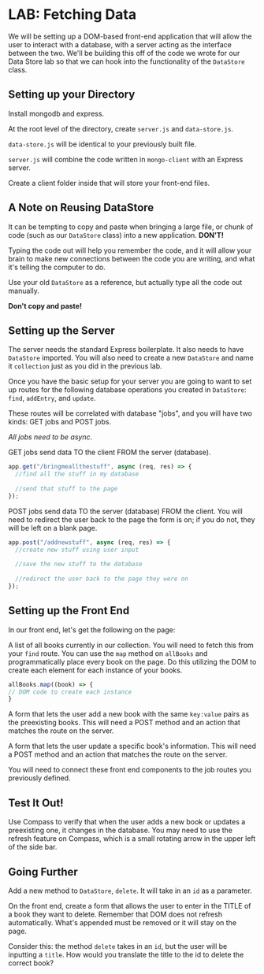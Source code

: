 
# LAB: Fetching Data

We will be setting up a DOM-based front-end application that will allow the user to interact with a database, with a server acting as the interface between the two. We'll be building this off of the code we wrote for our Data Store lab so that we can hook into the functionality of the `DataStore` class.

## Setting up your Directory

 Install mongodb and express. 

At the root level of the directory, create `server.js` and `data-store.js`.

`data-store.js` will be identical to your previously built file.

`server.js` will combine the code written in `mongo-client` with an Express server.

Create a client folder inside that will store your front-end files.


## A Note on Reusing DataStore

It can be tempting to copy and paste when bringing a large file, or chunk of code (such as our `DataStore` class) into a new application. **DON'T!**

Typing the code out will help you remember the code, and it will allow your brain to make new connections between the code you are writing, and what it's telling the computer to do.

Use your old `DataStore` as a reference, but actually type all the code out manually.

**Don't copy and paste!**

## Setting up the Server

The server needs the standard Express boilerplate. It also needs to have `DataStore` imported. You will also need to create a new `DataStore` and name it `collection` just as you did in the previous lab.

Once you have the basic setup for your server you are going to want to set up routes for the following database operations you created in `DataStore`: `find`, `addEntry`, and `update`.

These routes will be correlated with database "jobs", and you will have two kinds: GET jobs and POST jobs.

_All jobs need to be async_.

GET jobs send data TO the client FROM the server (database). 

```js
app.get("/bringmeallthestuff", async (req, res) => {
  //find all the stuff in my database
  
  //send that stuff to the page
});
```
POST jobs send data TO the server (database) FROM the client. You will need to redirect the user back to the page the form is on; if you do not, they will be left on a blank page.

```js
app.post("/addnewstuff", async (req, res) => {
  //create new stuff using user input
  
  //save the new stuff to the database
  
  //redirect the user back to the page they were on
});
```

## Setting up the Front End

In our front end, let's get the following on the page:

A list of all books currently in our collection. You will need to fetch this from your `find` route. You can use the `map` method on `allBooks` and programmatically place every book on the page. Do this utilizing the DOM to create each element for each instance of your books.

```js
allBooks.map((book) => {
// DOM code to create each instance
}

```

A form that lets the user add a new book with the same `key:value` pairs as the preexisting books. This will need a POST method and an action that matches the route on the server.

A form that lets the user update a specific book's information. This will need a POST method and an action that matches the route on the server.

You will need to connect these front end components to the job routes you previously defined.

## Test It Out!

Use Compass to verify that when the user adds a new book or updates a preexisting one, it changes in the database. You may need to use the refresh feature on Compass, which is a small rotating arrow in the upper left of the side bar.

## Going Further

Add a new method to `DataStore`, `delete`. It will take in an `id` as a parameter. 

On the front end, create a form that allows the user to enter in the TITLE of a book they want to delete. Remember that DOM does not refresh automatically. What's appended must be removed or it will stay on the page.

Consider this: the method `delete` takes in an `id`, but the user will be inputting a `title`. How would you translate the title to the id to delete the correct book?

